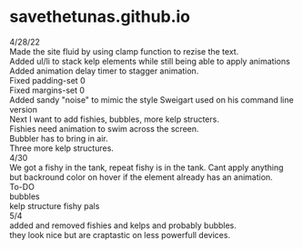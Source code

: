 # savethetunas.github.io
4/28/22  
Made the site fluid by using clamp function to rezise the text.  
Added ul/li to stack kelp elements while still being able to apply animations  
Added animation delay timer to stagger animation.  
Fixed padding-set 0  
Fixed margins-set 0  
Added sandy "noise" to mimic the style Sweigart used on his command line version  
Next I want to add fishies, bubbles, more kelp structers.  
Fishies need animation to swim across the screen.  
Bubbler has to bring in air.  
Three more kelp structures.  
4/30  
We got a fishy in the tank, repeat fishy is in the tank.
Cant apply anything but backround color on hover if the element already has an animation.  
To-DO  
bubbles  
kelp structure
fishy pals  
5/4  
added and removed fishies and kelps and probably bubbles.  
they look nice but are craptastic on less powerfull devices.



